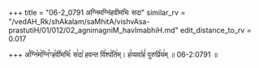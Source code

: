 +++
title = "06-2_0791 अग्निमग्निंहवीमभिः सदा"
similar_rv = "/vedAH_Rk/shAkalam/saMhitA/vishvAsa-prastutiH/01/012/02_agnimagniM_havImabhiH.md"
edit_distance_to_rv = 0.017

+++
अ꣣ग्नि꣡म꣢ग्नि꣣ꣳह꣡वी꣢मभिः꣣ स꣣दा꣡ हवन्त वि꣣श्प꣡ति꣢म्। ह꣣व्यवा꣡हं꣢ पुरुप्रि꣣य꣢म् ॥ 06-2:0791 ॥

<div class="js_include " url="/vedAH_Rk/shAkalam/saMhitA/vishvAsa-prastutiH/01/012/02_agnimagniM_havImabhiH.md"  newLevelForH1="2" title="विश्वास-शाकल-प्रस्तुतिः"  > </div>